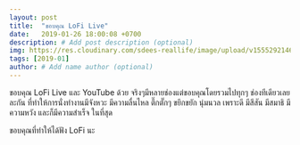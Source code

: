 ```yaml
---
layout: post
title:  "ขอบคุณ LoFi Live"
date:   2019-01-26 18:00:08 +0700
description: # Add post description (optional)
img: https://res.cloudinary.com/sdees-reallife/image/upload/v1555292146/Screenshot_from_2019-01-27_08-01-05.png # Add image post (optional)
tags: [2019-01]
author: # Add name author (optional)
---
```

ขอบคุณ LoFi Live และ YouTube ด้วย จริงๆมีหลายช่องแต่ขอบคุณโดยรวมไปทุกๆ ช่องทีเดียวเลยละกัน ที่ทำให้การนั่งทำงานมีจังหวะ มีความลื่นไหล ตึ๊กตั๊กๆ ขยึกขยัก นุ่มนวล เพราะดี มีสีสัน มีสมาธิ มีความหวัง และก็มีความสำเร็จ ในที่สุด

ขอบคุณที่ทำให้ได้ฟัง LoFi นะ
